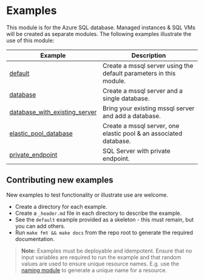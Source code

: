 # Examples

This module is for the Azure SQL database.  Managed instances & SQL VMs will be created as separate modules.  The following examples illustrate the use of this module:

|Example |Description|
|--|--|
| [default](./default/) | Create a mssql server using the default parameters in this module.
| [database](./database/) | Create a mssql server and a single database.
| [database_with_existing_server](./database_with_existing_server/) | Bring your existing mssql server and add a database.
| [elastic_pool_database](./elastic_pool_database/) | Create a mssql server, one elastic pool & an associated database.
| [private_endpoint](./private_endpoint/) | SQL Server with private endpoint.

## Contributing new examples

New examples to test functionality or illustrate use are welcome.

- Create a directory for each example.
- Create a `_header.md` file in each directory to describe the example.
- See the `default` example provided as a skeleton - this must remain, but you can add others.
- Run `make fmt && make docs` from the repo root to generate the required documentation.

> **Note:** Examples must be deployable and idempotent. Ensure that no input variables are required to run the example and that random values are used to ensure unique resource names. E.g. use the [naming module](https://registry.terraform.io/modules/Azure/naming/azurerm/latest) to generate a unique name for a resource.
